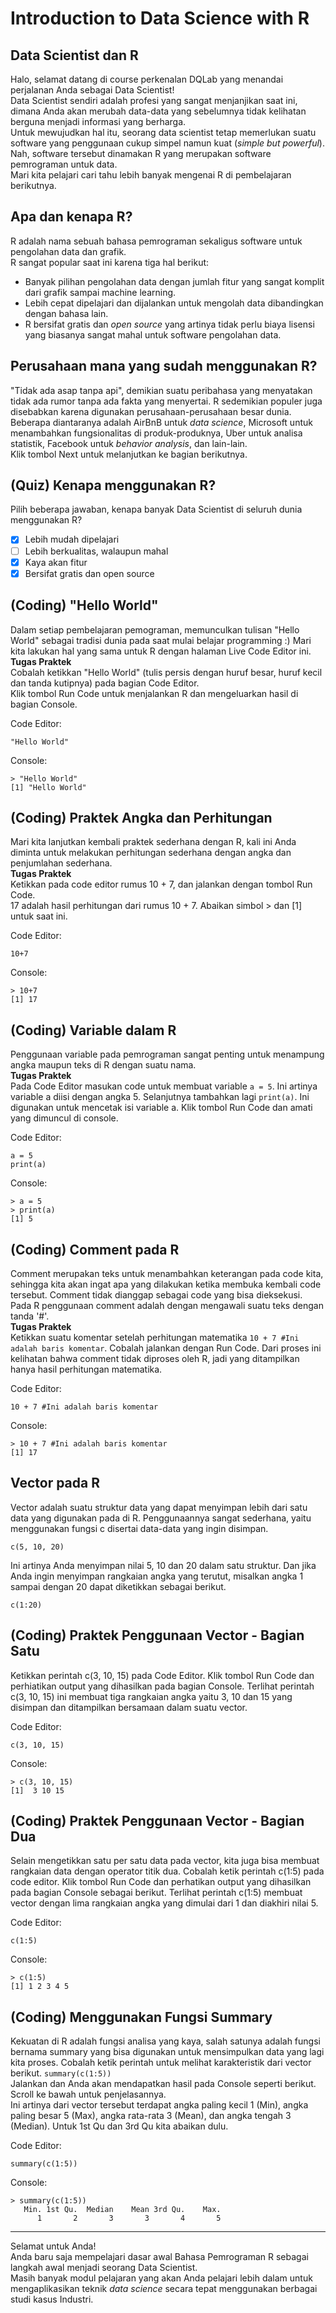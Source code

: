 # Introduction to Data Science with R

## Data Scientist dan R
Halo, selamat datang di course perkenalan DQLab yang menandai perjalanan Anda sebagai Data Scientist! <br/>
Data Scientist sendiri adalah profesi yang sangat menjanjikan saat ini, dimana Anda akan merubah data-data yang sebelumnya tidak kelihatan berguna menjadi informasi yang berharga. <br/>
Untuk mewujudkan hal itu, seorang data scientist tetap memerlukan suatu software yang penggunaan cukup simpel namun kuat (_simple but powerful_). <br/>
Nah, software tersebut dinamakan R yang merupakan software pemrograman untuk data. <br/>
Mari kita pelajari cari tahu lebih banyak mengenai R di pembelajaran berikutnya.

## Apa dan kenapa R?
R adalah nama sebuah bahasa pemrograman sekaligus software untuk pengolahan data dan grafik. <br/>
R sangat popular saat ini karena tiga hal berikut: <br/>
- Banyak pilihan pengolahan data dengan jumlah fitur yang sangat komplit dari grafik sampai machine learning.
- Lebih cepat dipelajari dan dijalankan untuk mengolah data dibandingkan dengan bahasa lain. 
- R bersifat gratis dan _open source_ yang artinya tidak perlu biaya lisensi yang biasanya sangat mahal untuk software pengolahan data.

## Perusahaan mana yang sudah menggunakan R?
"Tidak ada asap tanpa api", demikian suatu peribahasa yang menyatakan tidak ada rumor tanpa ada fakta yang menyertai.
R sedemikian populer juga disebabkan karena digunakan perusahaan-perusahaan besar dunia. <br/>
Beberapa diantaranya adalah AirBnB untuk _data science_, Microsoft untuk menambahkan fungsionalitas di produk-produknya, Uber untuk analisa statistik, Facebook untuk _behavior analysis_, dan lain-lain. <br/>
Klik tombol Next untuk melanjutkan ke bagian berikutnya.

## (Quiz) Kenapa menggunakan R?
Pilih beberapa jawaban, kenapa banyak Data Scientist di seluruh dunia menggunakan R?
- [x] Lebih mudah dipelajari
- [ ] Lebih berkualitas, walaupun mahal
- [x] Kaya akan fitur
- [x] Bersifat gratis dan open source

## (Coding) "Hello World"
Dalam setiap pembelajaran pemograman, memunculkan tulisan "Hello World" sebagai tradisi dunia pada saat mulai belajar programming :)
Mari kita lakukan hal yang sama untuk R dengan halaman Live Code Editor ini. <br/>
**Tugas Praktek** <br/>
Cobalah ketikkan "Hello World" (tulis persis dengan huruf besar, huruf kecil dan tanda kutipnya) pada bagian Code Editor. <br/>
Klik tombol Run Code untuk menjalankan R dan mengeluarkan hasil di bagian Console.

Code Editor: <br/>
```
"Hello World"
```

Console: <br/>
```
> "Hello World"
[1] "Hello World"
```

## (Coding) Praktek Angka dan Perhitungan
Mari kita lanjutkan kembali praktek sederhana dengan R, kali ini Anda diminta untuk melakukan perhitungan sederhana dengan angka dan penjumlahan sederhana. <br/>
**Tugas Praktek** <br/>
Ketikkan pada code editor rumus 10 + 7, dan jalankan dengan tombol Run Code. <br/>
17 adalah hasil perhitungan dari rumus 10 + 7. Abaikan simbol > dan [1] untuk saat ini.

Code Editor: <br/>
```
10+7
```

Console: <br/>
```
> 10+7
[1] 17
```

## (Coding) Variable dalam R
Penggunaan variable pada pemrograman sangat penting untuk menampung angka maupun teks di R dengan suatu nama. <br/>
**Tugas Praktek** <br/>
Pada Code Editor masukan code untuk membuat variable `a = 5`. Ini artinya variable a diisi dengan angka 5. Selanjutnya tambahkan lagi `print(a)`. Ini digunakan untuk mencetak isi variable a. Klik tombol Run Code dan amati yang dimuncul di console.

Code Editor: <br/>
```
a = 5
print(a)
```

Console: <br/>
```
> a = 5
> print(a)
[1] 5
```

## (Coding) Comment pada R
Comment merupakan teks untuk menambahkan keterangan pada code kita, sehingga kita akan ingat apa yang dilakukan ketika membuka kembali code tersebut. Comment tidak dianggap sebagai code yang bisa dieksekusi. <br/>
Pada R penggunaan comment adalah dengan mengawali suatu teks dengan tanda '#'. <br/>
**Tugas Praktek** <br/>
Ketikkan suatu komentar setelah perhitungan matematika `10 + 7 #Ini adalah baris komentar`. Cobalah jalankan dengan Run Code. Dari proses ini kelihatan bahwa comment tidak diproses oleh R, jadi yang ditampilkan hanya hasil perhitungan matematika.

Code Editor: <br/>
```
10 + 7 #Ini adalah baris komentar
```

Console: <br/>
```
> 10 + 7 #Ini adalah baris komentar
[1] 17
```

## Vector pada R
Vector adalah suatu struktur data yang dapat menyimpan lebih dari satu data yang digunakan pada di R. Penggunaannya sangat sederhana, yaitu menggunakan fungsi c disertai data-data yang ingin disimpan.

```c(5, 10, 20)```

Ini artinya Anda menyimpan nilai 5, 10 dan 20 dalam satu struktur. Dan jika Anda ingin menyimpan rangkaian
angka yang terutut, misalkan angka 1 sampai dengan 20 dapat diketikkan sebagai berikut.

```c(1:20)```

## (Coding) Praktek Penggunaan Vector - Bagian Satu
Ketikkan perintah c(3, 10, 15) pada Code Editor. Klik tombol Run Code dan perhiatikan output yang dihasilkan pada bagian Console. Terlihat perintah c(3, 10, 15) ini membuat tiga rangkaian angka yaitu 3, 10 dan 15 yang disimpan dan ditampilkan bersamaan dalam suatu vector.

Code Editor: <br/>
```
c(3, 10, 15)
```

Console: <br/>
```
> c(3, 10, 15)
[1]  3 10 15
```

## (Coding) Praktek Penggunaan Vector - Bagian Dua
Selain mengetikkan satu per satu data pada vector, kita juga bisa membuat rangkaian data dengan operator titik dua. Cobalah ketik perintah c(1:5) pada code editor. Klik tombol Run Code dan perhatikan output yang dihasilkan pada bagian Console sebagai berikut. Terlihat perintah c(1:5) membuat vector dengan lima rangkaian angka yang dimulai dari 1 dan diakhiri nilai 5. <br/>

Code Editor: <br/>
```
c(1:5)
```

Console: <br/>
```
> c(1:5)
[1] 1 2 3 4 5
```

## (Coding) Menggunakan Fungsi Summary
Kekuatan di R adalah fungsi analisa yang kaya, salah satunya adalah fungsi bernama summary yang bisa digunakan 
untuk mensimpulkan data yang lagi kita proses. Cobalah ketik perintah untuk melihat karakteristik dari vector berikut.
```summary(c(1:5))``` <br/>
Jalankan dan Anda akan mendapatkan hasil pada Console seperti berikut. Scroll ke bawah untuk penjelasannya. <br/>
Ini artinya dari vector tersebut terdapat angka paling kecil 1 (Min), angka paling besar 5 (Max), angka rata-rata 3 (Mean), dan angka tengah 3 (Median). Untuk 1st Qu dan 3rd Qu kita abaikan dulu. <br/>

Code Editor: <br/>
```
summary(c(1:5))
```

Console: <br/>
```
> summary(c(1:5))
   Min. 1st Qu.  Median    Mean 3rd Qu.    Max. 
      1       2       3       3       4       5
```
---

Selamat untuk Anda!<br/>
Anda baru saja mempelajari dasar awal Bahasa Pemrograman R sebagai langkah awal menjadi seorang Data Scientist. <br/>
Masih banyak modul pelajaran yang akan Anda pelajari lebih dalam  untuk mengaplikasikan teknik _data science_ secara tepat menggunakan berbagai studi kasus Industri.
